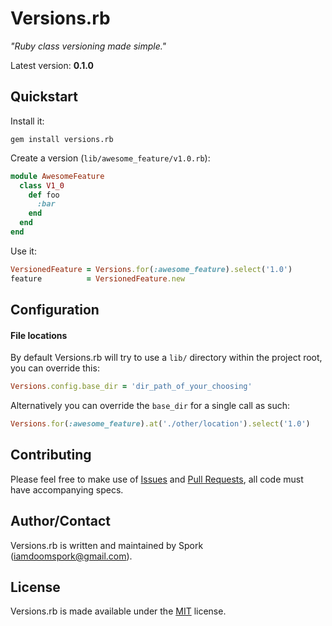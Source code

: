 # Versions.rb

_"Ruby class versioning made simple."_

Latest version: __0.1.0__

## Quickstart

Install it:

`gem install versions.rb`

Create a version (`lib/awesome_feature/v1.0.rb`):

```ruby
module AwesomeFeature
  class V1_0
    def foo
      :bar
    end
  end
end
```

Use it:

```ruby
VersionedFeature = Versions.for(:awesome_feature).select('1.0')
feature          = VersionedFeature.new
```

## Configuration

#### File locations
By default Versions.rb will try to use a `lib/` directory within the project root, you can override this:

```ruby
Versions.config.base_dir = 'dir_path_of_your_choosing'
```

Alternatively you can override the `base_dir` for a single call as such:

```ruby
Versions.for(:awesome_feature).at('./other/location').select('1.0')
```

## Contributing

Please feel free to make use of [Issues][issues] and [Pull Requests][pr], all code must have accompanying specs.

## Author/Contact

Versions.rb is written and maintained by Spork (iamdoomspork@gmail.com).

## License

Versions.rb is made available under the [MIT][mit] license.

[issues]: https://github.com/doomspork/versions.rb/issues
[pr]: https://github.com/doomspork/versions.rb/pulls
[mit]: LICENSE
